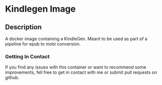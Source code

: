 # Kindlegen Image #

## Description ##
A docker image containing a KindleGen. Meant to be used as part of a pipeline for epub to mobi conversion.

### Getting In Contact ###
If you find any issues with this container or want to recommend some improvements, fell free to get in contact with me or submit pull requests on github.

